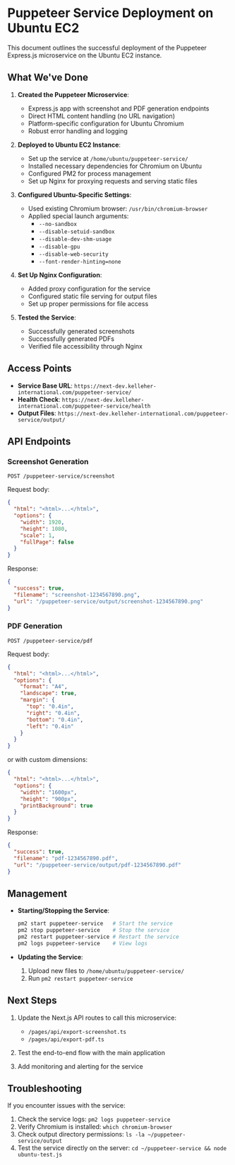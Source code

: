 # Puppeteer Service Deployment on Ubuntu EC2

This document outlines the successful deployment of the Puppeteer Express.js microservice on the Ubuntu EC2 instance.

## What We've Done

1. **Created the Puppeteer Microservice**:
   - Express.js app with screenshot and PDF generation endpoints
   - Direct HTML content handling (no URL navigation)
   - Platform-specific configuration for Ubuntu Chromium
   - Robust error handling and logging

2. **Deployed to Ubuntu EC2 Instance**:
   - Set up the service at `/home/ubuntu/puppeteer-service/`
   - Installed necessary dependencies for Chromium on Ubuntu
   - Configured PM2 for process management
   - Set up Nginx for proxying requests and serving static files

3. **Configured Ubuntu-Specific Settings**:
   - Used existing Chromium browser: `/usr/bin/chromium-browser`
   - Applied special launch arguments:
     - `--no-sandbox`
     - `--disable-setuid-sandbox`
     - `--disable-dev-shm-usage`
     - `--disable-gpu`
     - `--disable-web-security`
     - `--font-render-hinting=none`

4. **Set Up Nginx Configuration**:
   - Added proxy configuration for the service
   - Configured static file serving for output files
   - Set up proper permissions for file access

5. **Tested the Service**:
   - Successfully generated screenshots
   - Successfully generated PDFs
   - Verified file accessibility through Nginx

## Access Points

- **Service Base URL**: `https://next-dev.kelleher-international.com/puppeteer-service/`
- **Health Check**: `https://next-dev.kelleher-international.com/puppeteer-service/health`
- **Output Files**: `https://next-dev.kelleher-international.com/puppeteer-service/output/`

## API Endpoints

### Screenshot Generation
```
POST /puppeteer-service/screenshot
```

Request body:
```json
{
  "html": "<html>...</html>",
  "options": {
    "width": 1920,
    "height": 1080,
    "scale": 1,
    "fullPage": false
  }
}
```

Response:
```json
{
  "success": true,
  "filename": "screenshot-1234567890.png",
  "url": "/puppeteer-service/output/screenshot-1234567890.png"
}
```

### PDF Generation
```
POST /puppeteer-service/pdf
```

Request body:
```json
{
  "html": "<html>...</html>",
  "options": {
    "format": "A4",
    "landscape": true,
    "margin": {
      "top": "0.4in",
      "right": "0.4in",
      "bottom": "0.4in",
      "left": "0.4in"
    }
  }
}
```

or with custom dimensions:

```json
{
  "html": "<html>...</html>",
  "options": {
    "width": "1600px",
    "height": "900px",
    "printBackground": true
  }
}
```

Response:
```json
{
  "success": true,
  "filename": "pdf-1234567890.pdf",
  "url": "/puppeteer-service/output/pdf-1234567890.pdf"
}
```

## Management

- **Starting/Stopping the Service**:
  ```bash
  pm2 start puppeteer-service   # Start the service
  pm2 stop puppeteer-service    # Stop the service
  pm2 restart puppeteer-service # Restart the service
  pm2 logs puppeteer-service    # View logs
  ```

- **Updating the Service**:
  1. Upload new files to `/home/ubuntu/puppeteer-service/`
  2. Run `pm2 restart puppeteer-service`

## Next Steps

1. Update the Next.js API routes to call this microservice:
   - `/pages/api/export-screenshot.ts`
   - `/pages/api/export-pdf.ts`

2. Test the end-to-end flow with the main application

3. Add monitoring and alerting for the service

## Troubleshooting

If you encounter issues with the service:
1. Check the service logs: `pm2 logs puppeteer-service`
2. Verify Chromium is installed: `which chromium-browser`
3. Check output directory permissions: `ls -la ~/puppeteer-service/output`
4. Test the service directly on the server: `cd ~/puppeteer-service && node ubuntu-test.js`